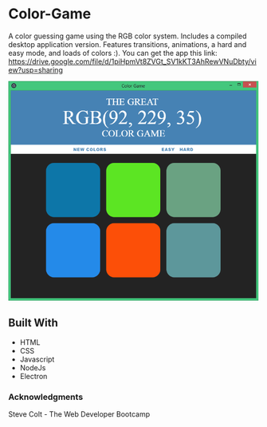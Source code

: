 # Color-Game
A color guessing game using the RGB color system. Includes a compiled desktop application version. Features transitions, animations,
a hard and easy mode, and loads of colors :). You can get the app this link: 
https://drive.google.com/file/d/1piHpmVt8ZVGt_SV1kKT3AhRewVNuDbty/view?usp=sharing

![Alt text](screenshot.png?raw=true "Todo List")

## Built With
* HTML
* CSS
* Javascript
* NodeJs
* Electron

### Acknowledgments
Steve Colt - The Web Developer Bootcamp
